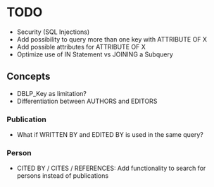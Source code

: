 # TODO

- Security (SQL Injections)
- Add possibility to query more than one key with ATTRIBUTE OF X
- Add possible attributes for ATTRIBUTE OF X
- Optimize use of IN Statement vs JOINING a Subquery

## Concepts

- DBLP_Key as limitation?
- Differentiation between AUTHORS and EDITORS

### Publication
- What if WRITTEN BY and EDITED BY is used in the same query?

### Person

- CITED BY / CITES / REFERENCES: Add functionality to search for persons instead of publications 